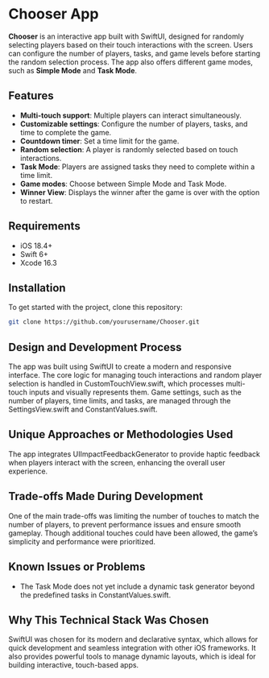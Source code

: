 # Chooser App

**Chooser** is an interactive app built with SwiftUI, designed for randomly selecting players based on their touch interactions with the screen. Users can configure the number of players, tasks, and game levels before starting the random selection process. The app also offers different game modes, such as **Simple Mode** and **Task Mode**.

## Features

- **Multi-touch support**: Multiple players can interact simultaneously.
- **Customizable settings**: Configure the number of players, tasks, and time to complete the game.
- **Countdown timer**: Set a time limit for the game.
- **Random selection**: A player is randomly selected based on touch interactions.
- **Task Mode**: Players are assigned tasks they need to complete within a time limit.
- **Game modes**: Choose between Simple Mode and Task Mode.
- **Winner View**: Displays the winner after the game is over with the option to restart.

## Requirements

- iOS 18.4+
- Swift 6+
- Xcode 16.3

## Installation

To get started with the project, clone this repository:

```bash
git clone https://github.com/yourusername/Chooser.git
```

## Design and Development Process

The app was built using SwiftUI to create a modern and responsive interface. The core logic for managing touch interactions and random player selection is handled in CustomTouchView.swift, which processes multi-touch inputs and visually represents them. Game settings, such as the number of players, time limits, and tasks, are managed through the SettingsView.swift and ConstantValues.swift.

## Unique Approaches or Methodologies Used

The app integrates UIImpactFeedbackGenerator to provide haptic feedback when players interact with the screen, enhancing the overall user experience.

## Trade-offs Made During Development

One of the main trade-offs was limiting the number of touches to match the number of players, to prevent performance issues and ensure smooth gameplay. Though additional touches could have been allowed, the game’s simplicity and performance were prioritized.

## Known Issues or Problems
- The Task Mode does not yet include a dynamic task generator beyond the predefined tasks in ConstantValues.swift.

## Why This Technical Stack Was Chosen

SwiftUI was chosen for its modern and declarative syntax, which allows for quick development and seamless integration with other iOS frameworks. It also provides powerful tools to manage dynamic layouts, which is ideal for building interactive, touch-based apps.
